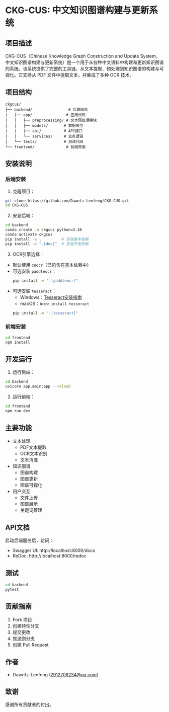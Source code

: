 # CKG-CUS: 中文知识图谱构建与更新系统

## 项目描述

CKG-CUS（Chinese Knowledge Graph Construction and Update System，中文知识图谱构建与更新系统）是一个用于从各种中文语料中构建和更新知识图谱的系统。该系统提供了完整的工具链，从文本提取、预处理到知识图谱的构建与可视化。它支持从 PDF 文件中提取文本，并集成了多种 OCR 技术。

## 项目结构

```
ckgcus/
├── backend/                # 后端服务
│   ├── app/               # 应用代码
│   │   ├── preprocessing/ # 文本预处理模块
│   │   ├── models/       # 数据模型
│   │   ├── api/          # API接口
│   │   └── services/     # 业务逻辑
│   └── tests/            # 测试代码
└── frontend/              # 前端界面
```

## 安装说明

### 后端安装

1. 克隆项目：
```bash
git clone https://github.com/Dawnfz-Lenfeng/CKG-CUS.git
cd CKG-CUS
```

2. 安装后端：
```bash
cd backend
conda create -n ckgcus python=3.10
conda activate ckgcus
pip install -e .         # 安装基本依赖
pip install -e ".[dev]"  # 安装开发依赖
```

3. OCR引擎选择：
- 默认使用 `cnocr`（已包含在基本依赖中）
- 可选安装 `paddleocr`：
  ```bash
  pip install -e ".[paddleocr]"
  ```
- 可选安装 `tesseract`：
  - Windows：[Tesseract安装指南](https://github.com/UB-Mannheim/tesseract/wiki)
  - macOS：`brew install tesseract`
  ```bash
  pip install -e ".[tesseract]"
  ```

### 前端安装

```bash
cd frontend
npm install
```

## 开发运行

1. 运行后端：
```bash
cd backend
uvicorn app.main:app --reload
```

2. 运行前端：
```bash
cd frontend
npm run dev
```


## 主要功能

- 文本处理
  - PDF文本提取
  - OCR文本识别
  - 文本清洗
- 知识图谱
  - 图谱构建
  - 图谱更新
  - 图谱可视化
- 用户交互
  - 文件上传
  - 图谱展示
  - 关键词管理

## API文档

启动后端服务后，访问：
- Swagger UI: http://localhost:8000/docs
- ReDoc: http://localhost:8000/redoc

## 测试

```bash
cd backend
pytest
```

## 贡献指南

1. Fork 项目
2. 创建特性分支
3. 提交更改
4. 推送到分支
5. 创建 Pull Request

## 作者

- Dawnfz-Lenfeng (2912706234@qq.com)

## 致谢

感谢所有贡献者的付出。
